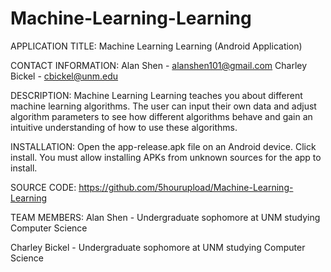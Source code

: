 # Machine-Learning-Learning

APPLICATION TITLE:
Machine Learning Learning (Android Application)

CONTACT INFORMATION:
Alan Shen - alanshen101@gmail.com
Charley Bickel - cbickel@unm.edu

DESCRIPTION:
Machine Learning Learning teaches you about different machine learning algorithms. 
The user can input their own data and adjust algorithm parameters to see how different algorithms
behave and gain an intuitive understanding of how to use these algorithms.

INSTALLATION:
Open the app-release.apk file on an Android device. Click install. You must allow installing APKs from unknown sources for the app to install.

SOURCE CODE:
https://github.com/5hourupload/Machine-Learning-Learning

TEAM MEMBERS:
Alan Shen - Undergraduate sophomore at UNM studying Computer Science

Charley Bickel - Undergraduate sophomore at UNM studying Computer Science
